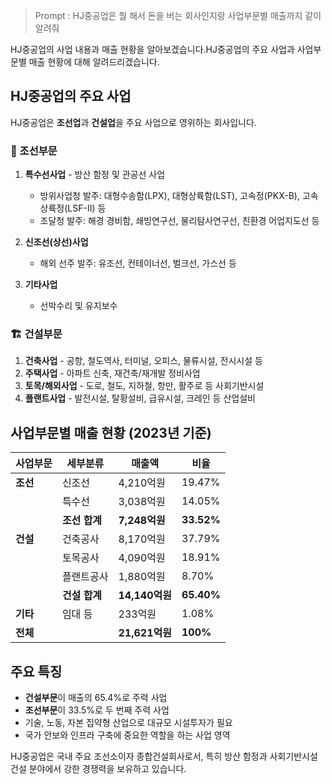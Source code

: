 > Prompt : HJ중공업은 뭘 해서 돈을 버는 회사인지랑 사업부문별 매출까지 같이 알려줘

HJ중공업의 사업 내용과 매출 현황을 알아보겠습니다.HJ중공업의 주요 사업과 사업부문별 매출 현황에 대해 알려드리겠습니다.

## HJ중공업의 주요 사업

HJ중공업은 **조선업**과 **건설업**을 주요 사업으로 영위하는 회사입니다.

### 🚢 조선부문

1. **특수선사업** - 방산 함정 및 관공선 사업

   - 방위사업청 발주: 대형수송함(LPX), 대형상륙함(LST), 고속정(PKX-B), 고속상륙정(LSF-II) 등
   - 조달청 발주: 해경 경비함, 쇄빙연구선, 물리탐사연구선, 친환경 어업지도선 등

2. **신조선(상선)사업**

   - 해외 선주 발주: 유조선, 컨테이너선, 벌크선, 가스선 등

3. **기타사업**
   - 선박수리 및 유지보수

### 🏗️ 건설부문

1. **건축사업** - 공항, 철도역사, 터미널, 오피스, 물류시설, 전시시설 등
2. **주택사업** - 아파트 신축, 재건축/재개발 정비사업
3. **토목/해외사업** - 도로, 철도, 지하철, 항만, 활주로 등 사회기반시설
4. **플랜트사업** - 발전시설, 탈황설비, 급유시설, 크레인 등 산업설비

## 사업부문별 매출 현황 (2023년 기준)

| 사업부문 | 세부분류      | 매출액         | 비율       |
| -------- | ------------- | -------------- | ---------- |
| **조선** | 신조선        | 4,210억원      | 19.47%     |
|          | 특수선        | 3,038억원      | 14.05%     |
|          | **조선 합계** | **7,248억원**  | **33.52%** |
| **건설** | 건축공사      | 8,170억원      | 37.79%     |
|          | 토목공사      | 4,090억원      | 18.91%     |
|          | 플랜트공사    | 1,880억원      | 8.70%      |
|          | **건설 합계** | **14,140억원** | **65.40%** |
| **기타** | 임대 등       | 233억원        | 1.08%      |
| **전체** |               | **21,621억원** | **100%**   |

## 주요 특징

- **건설부문**이 매출의 65.4%로 주력 사업
- **조선부문**이 33.5%로 두 번째 주력 사업
- 기술, 노동, 자본 집약형 산업으로 대규모 시설투자가 필요
- 국가 안보와 인프라 구축에 중요한 역할을 하는 사업 영역

HJ중공업은 국내 주요 조선소이자 종합건설회사로서, 특히 방산 함정과 사회기반시설 건설 분야에서 강한 경쟁력을 보유하고 있습니다.
